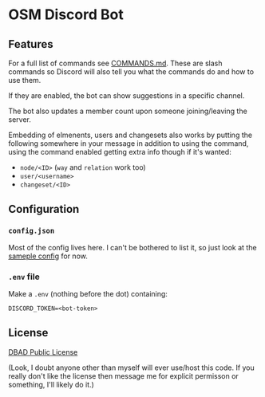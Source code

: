 # OSM Discord Bot

## Features

For a full list of commands see [COMMANDS.md](COMMANDS.md).
These are slash commands so Discord will also tell you what the commands do and how to use them.

If they are enabled, the bot can show suggestions in a specific channel.

The bot also updates a member count upon someone joining/leaving the server.

Embedding of elmenents, users and changesets also works by putting the following somewhere in your message in addition to using the command, using the command enabled getting extra info though if it's wanted:

- `node/<ID>` (`way` and `relation` work too)
- `user/<username>`
- `changeset/<ID>`

## Configuration

### `config.json`

Most of the config lives here.
I can't be bothered to list it, so just look at the [sameple config](sample_config.json) for now.

### `.env` file

Make a `.env` (nothing before the dot) containing:

```env
DISCORD_TOKEN=<bot-token>
```

## License

[DBAD Public License](https://github.com/philsturgeon/dbad/blob/master/LICENSE.md)

(Look, I doubt anyone other than myself will ever use/host this code.
If you really don't like the license then message me for explicit permisson or something, I'll likely do it.)

